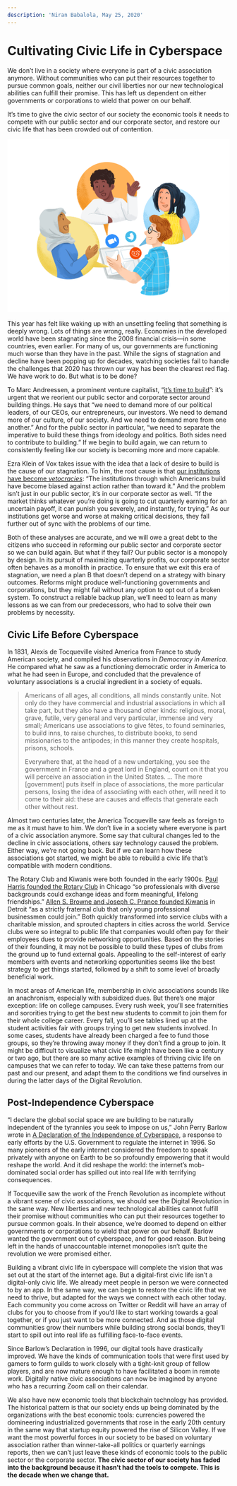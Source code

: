 ```yaml
---
description: 'Niran Babalola, May 25, 2020'
---
```


# Cultivating Civic Life in Cyberspace

We don’t live in a society where everyone is part of a civic association anymore. Without communities who can put their resources together to pursue common goals, neither our civil liberties nor our new technological abilities can fulfill their promise. This has left us dependent on either governments or corporations to wield that power on our behalf.

It’s time to give the civic sector of our society the economic tools it needs to compete with our public sector and our corporate sector, and restore our civic life that has been crowded out of contention.

![](../.gitbook/assets/cyberspace_deliver.png)

This year has felt like waking up with an unsettling feeling that something is deeply wrong. Lots of things are wrong, really. Economies in the developed world have been stagnating since the 2008 financial crisis—in some countries, even earlier. For many of us, our governments are functioning much worse than they have in the past. While the signs of stagnation and decline have been popping up for decades, watching societies fail to handle the challenges that 2020 has thrown our way has been the clearest red flag. We have work to do. But what is to be done?

To Marc Andreessen, a prominent venture capitalist, “[it’s time to build](https://a16z.com/2020/04/18/its-time-to-build/)”: it’s urgent that we reorient our public sector and corporate sector around building things. He says that “we need to demand more of our political leaders, of our CEOs, our entrepreneurs, our investors. We need to demand more of our culture, of our society. And we need to demand more from one another.” And for the public sector in particular, “we need to separate the imperative to build these things from ideology and politics. Both sides need to contribute to building.” If we begin to build again, we can return to consistently feeling like our society is becoming more and more capable.

Ezra Klein of Vox takes issue with the idea that a lack of desire to build is the cause of our stagnation. To him, the root cause is that [our institutions have become _vetocracies_](https://www.vox.com/2020/4/22/21228469/marc-andreessen-build-government-coronavirus): “The institutions through which Americans build have become biased against action rather than toward it.” And the problem isn’t just in our public sector, it’s in our corporate sector as well. “If the market thinks whatever you’re doing is going to cut quarterly earning for an uncertain payoff, it can punish you severely, and instantly, for trying.” As our institutions get worse and worse at making critical decisions, they fall further out of sync with the problems of our time.

Both of these analyses are accurate, and we will owe a great debt to the citizens who succeed in reforming our public sector and corporate sector so we can build again. But what if they fail? Our public sector is a monopoly by design. In its pursuit of maximizing quarterly profits, our corporate sector often behaves as a monolith in practice. To ensure that we exit this era of stagnation, we need a plan B that doesn’t depend on a strategy with binary outcomes. Reforms might produce well-functioning governments and corporations, but they might fail without any option to opt out of a broken system. To construct a reliable backup plan, we’ll need to learn as many lessons as we can from our predecessors, who had to solve their own problems by necessity.

## Civic Life Before Cyberspace

In 1831, Alexis de Tocqueville visited America from France to study American society, and compiled his observations in _Democracy in America_. He compared what he saw as a functioning democratic order in America to what he had seen in Europe, and concluded that the prevalence of voluntary associations is a crucial ingredient in a society of equals.

> Americans of all ages, all conditions, all minds constantly unite. Not only do they have commercial and industrial associations in which all take part, but they also have a thousand other kinds: religious, moral, grave, futile, very general and very particular, immense and very small; Americans use associations to give fêtes, to found seminaries, to build inns, to raise churches, to distribute books, to send missionaries to the antipodes; in this manner they create hospitals, prisons, schools.
>
> Everywhere that, at the head of a new undertaking, you see the government in France and a great lord in England, count on it that you will perceive an association in the United States. … The more \[government\] puts itself in place of associations, the more particular persons, losing the idea of associating with each other, will need it to come to their aid: these are causes and effects that generate each other without rest.

Almost two centuries later, the America Tocqueville saw feels as foreign to me as it must have to him. We don’t live in a society where everyone is part of a civic association anymore. Some say that cultural changes led to the decline in civic associations, others say technology caused the problem. Either way, we’re not going back. But if we can learn how these associations got started, we might be able to rebuild a civic life that’s compatible with modern conditions.

The Rotary Club and Kiwanis were both founded in the early 1900s. [Paul Harris founded the Rotary Club](https://www.rotary.org/en/about-rotary/history) in Chicago “so professionals with diverse backgrounds could exchange ideas and form meaningful, lifelong friendships.” [Allen S. Browne and Joseph C. Prance founded Kiwanis](https://www.kiwanis.org/about/history/beginning-to-present) in Detroit “as a strictly fraternal club that only young professional businessmen could join.” Both quickly transformed into service clubs with a charitable mission, and sprouted chapters in cities across the world. Service clubs were so integral to public life that companies would often pay for their employees dues to provide networking opportunities. Based on the stories of their founding, it may not be possible to build these types of clubs from the ground up to fund external goals. Appealing to the self-interest of early members with events and networking opportunities seems like the best strategy to get things started, followed by a shift to some level of broadly beneficial work.

In most areas of American life, membership in civic associations sounds like an anachronism, especially with subsidized dues. But there’s one major exception: life on college campuses. Every rush week, you’ll see fraternities and sororities trying to get the best new students to commit to join them for their whole college career. Every fall, you’ll see tables lined up at the student activities fair with groups trying to get new students involved. In some cases, students have already been charged a fee to fund those groups, so they’re throwing away money if they don’t find a group to join. It might be difficult to visualize what civic life might have been like a century or two ago, but there are so many active examples of thriving civic life on campuses that we can refer to today. We can take these patterns from our past and our present, and adapt them to the conditions we find ourselves in during the latter days of the Digital Revolution.

## Post-Independence Cyberspace

“I declare the global social space we are building to be naturally independent of the tyrannies you seek to impose on us,” John Perry Barlow wrote in [A Declaration of the Independence of Cyberspace](https://www.eff.org/cyberspace-independence), a response to early efforts by the U.S. Government to regulate the internet in 1996. So many pioneers of the early internet considered the freedom to speak privately with anyone on Earth to be so profoundly empowering that it would reshape the world. And it did reshape the world: the internet’s mob-dominated social order has spilled out into real life with terrifying consequences.

If Tocqueville saw the work of the French Revolution as incomplete without a vibrant scene of civic associations, we should see the Digital Revolution in the same way. New liberties and new technological abilities cannot fulfill their promise without communities who can put their resources together to pursue common goals. In their absence, we’re doomed to depend on either governments or corporations to wield that power on our behalf. Barlow wanted the government out of cyberspace, and for good reason. But being left in the hands of unaccountable internet monopolies isn’t quite the revolution we were promised either.

Building a vibrant civic life in cyberspace will complete the vision that was set out at the start of the internet age. But a digital-first civic life isn’t a digital-only civic life. We already meet people in person we were connected to by an app. In the same way, we can begin to restore the civic life that we need to thrive, but adapted for the ways we connect with each other today. Each community you come across on Twitter or Reddit will have an array of clubs for you to choose from if you’d like to start working towards a goal together, or if you just want to be more connected. And as those digital communities grow their numbers while building strong social bonds, they’ll start to spill out into real life as fulfilling face-to-face events.

Since Barlow’s Declaration in 1996, our digital tools have drastically improved. We have the kinds of communication tools that were first used by gamers to form guilds to work closely with a tight-knit group of fellow players, and are now mature enough to have facilitated a boom in remote work. Digitally native civic associations can now be imagined by anyone who has a recurring Zoom call on their calendar.

We also have new economic tools that blockchain technology has provided. The historical pattern is that our society ends up being dominated by the organizations with the best economic tools: currencies powered the domineering industrialized governments that rose in the early 20th century in the same way that startup equity powered the rise of Silicon Valley. If we want the most powerful forces in our society to be based on voluntary association rather than winner-take-all politics or quarterly earnings reports, then we can’t just leave these kinds of economic tools to the public sector or the corporate sector. **The civic sector of our society has faded into the background because it hasn’t had the tools to compete. This is the decade when we change that.**

